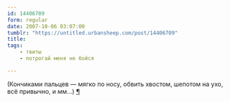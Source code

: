 ```yaml
---
id: 14406709
form: regular
date: 2007-10-06 03:07:00
tumblr: "https://untitled.urbansheep.com/post/14406709"
title:
tags:
    - твиты
    - потрогай меня не бойся

---
```


<p>(Кончиками пальцев — мягко по носу, обвить хвостом, шепотом на ухо, всё привычно, и мм…) <a href="http://twitter.com/urbansheep/statuses/315301372">¶</a></p>


